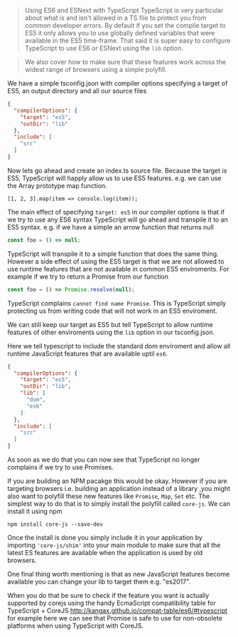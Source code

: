 > Using ES6 and ESNext with TypeScript
> TypeScript is very particular about what is and isn't allowed in a TS file to protect you from common developer errors. By default if you set the compile target to ES5 it only allows you to use globally defined variables that were available in the ES5 time-frame. That said it is super easy to configure TypeScript to use ES6 or ESNext using the `lib` option. 

> We also cover how to make sure that these features work across the widest range of browsers using a simple polyfill.


We have a simple tsconfig.json with compiler options specifying a target of ES5, an output directory and all our source files

```json
{
  "compilerOptions": {
    "target": "es5",
    "outDir": "lib"
  },
  "include": [
    "src"
  ]
}
```


Now lets go ahead and create an index.ts source file. Because the target is ES5, TypeScript will happly allow us to use ES5 features. e.g. we can use the Array prototype map function. 

```
[1, 2, 3].map(item => console.log(item));
```

The main effect of specifying `target: es5` in our compiler options is that if we try to use any ES6 syntax TypeScript will go ahead and transpile it to an ES5 syntax. e.g. if we have a simple an arrow function that returns null

```js
const foo = () => null;
```
TypeScript will transpile it to a simple function that does the same thing. However a side effect of using the ES5 target is that we are not allowed to use runtime features that are not available in common ES5 enviroments. For example if we try to return a Promise from our function 

```js
const foo = () => Promise.resolve(null);
```
TypeScript complains `cannot find name Promise`. This is TypeScript simply protecting us from writing code that will not work in an ES5 enviroment.

We can still keep our target as ES5 but tell TypeScript to allow runtime features of other enviroments using the `lib` option in our tsconfig.json. 

Here we tell typescript to include the standard dom enviroment and allow all runtime JavaScript features that are available uptil `es6`.

```json
{
  "compilerOptions": {
    "target": "es5",
    "outDir": "lib",
    "lib": [
      "dom",
      "es6"
    ]
  },
  "include": [
    "src"
  ]
}
```
As soon as we do that you can now see that TypeScript no longer complains if we try to use Promises.


If you are building an NPM pacakge this would be okay. However if you are targeting browsers i.e. building an application instead of a library ,you might also want to polyfill these new features like `Promise`, `Map`, `Set` etc. The simplest way to do that is to simply install the polyfill called `core-js`. We can install it using npm

```
npm install core-js --save-dev
```

Once the install is done you simply include it in your application by importing `'core-js/shim'` into your main module to make sure that all the latest ES features are available when the application is used by old browsers.

One final thing worth mentioning is that as new JavaScript features become available you can change your lib to target them e.g. "es2017". 

When you do that be sure to check if the feature you want is actually supported by corejs using the handy EcmaScript compatibility table for TypeScript + CoreJS http://kangax.github.io/compat-table/es6/#typescript for example here we can see that Promise is safe to use for non-obsolete platforms when using TypeScript with CoreJS.
